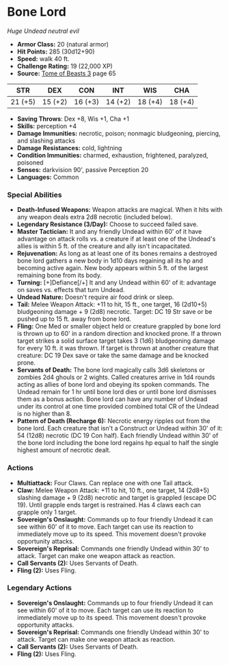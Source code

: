 # Bone Lord

*Huge* *Undead* *neutral evil*

- **Armor Class:** 20 (natural armor)
- **Hit Points:** 285 (30d12+90)
- **Speed:** walk 40 ft.
- **Challenge Rating:** 19 (22,000 XP)
- **Source:** [Tome of Beasts 3](https://koboldpress.com/kpstore/product/tome-of-beasts-3-for-5th-edition/) page 65

| STR | DEX | CON | INT | WIS | CHA |
| --- | --- | --- | --- | --- | --- |
| 21 (+5) | 15 (+2) | 16 (+3) | 14 (+2) | 18 (+4) | 18 (+4) |

- **Saving Throws**: Dex +8, Wis +1, Cha +1
- **Skills:** perception +4
- **Damage Immunities:** necrotic, poison; nonmagic bludgeoning, piercing, and slashing attacks
- **Damage Resistances:** cold, lightning
- **Condition Immunities:** charmed, exhaustion, frightened, paralyzed, poisoned
- **Senses:** darkvision 90', passive Perception 20 
- **Languages:** Common

### Special Abilities

- **Death-Infused Weapons:** Weapon attacks are magical. When it hits with any weapon deals extra 2d8 necrotic (included below).
- **Legendary Resistance (3/Day):** Choose to succeed failed save.
- **Master Tactician:** It and any friendly Undead within 60' of it have advantage on attack rolls vs. a creature if at least one of the Undead's allies is within 5 ft. of the creature and ally isn't incapacitated.
- **Rejuvenation:** As long as at least one of its bones remains a destroyed bone lord gathers a new body in 1d10 days regaining all its hp and becoming active again. New body appears within 5 ft. of the largest remaining bone from its body.
- **Turning:** [+]Defiance[/+] It and any Undead within 60' of it: advantage on saves vs. effects that turn Undead.
- **Undead Nature:** Doesn't require air food drink or sleep.
- **Tail:** Melee Weapon Attack: +11 to hit, 15 ft., one target, 16 (2d10+5) bludgeoning damage + 9 (2d8) necrotic. Target: DC 19 Str save or be pushed up to 15 ft. away from bone lord.
- **Fling:** One Med or smaller object held or creature grappled by bone lord is thrown up to 60' in a random direction and knocked prone. If a thrown target strikes a solid surface target takes 3 (1d6) bludgeoning damage for every 10 ft. it was thrown. If target is thrown at another creature that creature: DC 19 Dex save or take the same damage and be knocked prone.
- **Servants of Death:** The bone lord magically calls 3d6 skeletons or zombies 2d4 ghouls or 2 wights. Called creatures arrive in 1d4 rounds acting as allies of bone lord and obeying its spoken commands. The Undead remain for 1 hr until bone lord dies or until bone lord dismisses them as a bonus action. Bone lord can have any number of Undead under its control at one time provided combined total CR of the Undead is no higher than 8.
- **Pattern of Death (Recharge 6):** Necrotic energy ripples out from the bone lord. Each creature that isn't a Construct or Undead within 30' of it: 54 (12d8) necrotic (DC 19 Con half). Each friendly Undead within 30' of the bone lord including the bone lord regains hp equal to half the single highest amount of necrotic dealt.

### Actions

- **Multiattack:** Four Claws. Can replace one with one Tail attack.
- **Claw:** Melee Weapon Attack: +11 to hit, 10 ft., one target, 14 (2d8+5) slashing damage + 9 (2d8) necrotic and target is grappled (escape DC 19). Until grapple ends target is restrained. Has 4 claws each can grapple only 1 target.
- **Sovereign's Onslaught:** Commands up to four friendly Undead it can see within 60' of it to move. Each target can use its reaction to immediately move up to its speed. This movement doesn't provoke opportunity attacks.
- **Sovereign's Reprisal:** Commands one friendly Undead within 30' to attack. Target can make one weapon attack as reaction.
- **Call Servants (2):** Uses Servants of Death.
- **Fling (2):** Uses Fling.



### Legendary Actions

- **Sovereign's Onslaught:** Commands up to four friendly Undead it can see within 60' of it to move. Each target can use its reaction to immediately move up to its speed. This movement doesn't provoke opportunity attacks.
- **Sovereign's Reprisal:** Commands one friendly Undead within 30' to attack. Target can make one weapon attack as reaction.
- **Call Servants (2):** Uses Servants of Death.
- **Fling (2):** Uses Fling.
